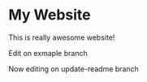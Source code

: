 # My Website
This is really awesome website!

Edit on exmaple branch

Now editing on update-readme branch
